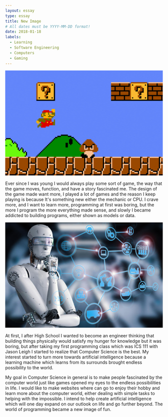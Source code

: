 ```yaml
---
layout: essay
type: essay
title: New Image
# All dates must be YYYY-MM-DD format!
date: 2018-01-18
labels:
  - Learning
  - Software Engineering
  - Computers 
  - Gaming
---
```


<img class="ui small right circular floated image" src="../images/Mario.png">

Ever since I was young I would always play some sort of game, the way that the game moves, function, and have a story fascinated me. The design of the game made want more, I played a lot of games and the reason I keep playing is because It's something new either the mechanic or CPU. I crave more, and I want to learn more, programming at first was boring, but the more I program the more everything made sense, and slowly I became addicted to building programs, either shown as models or data. 


<img class="ui small right circular floated image" src="../images/AI.jpg">

At first, I after High School I wanted to become an engineer thinking that building things physically would satisfy my hunger for knowledge but it was boring, but after taking my first programming class which was ICS 111 with Jason Leigh I started to realize that Computer Science is the best. My interest started to turn more towards artificial intelligence because a learning machine which learns from its surrounds brought endless possibility to the world.

My goal in Computer Science in general is to make people fascinated by the computer world just like games opened my eyes to the endless possibilities in life. I would like to make websites where can go to enjoy their hobby and learn more about the computer world, either dealing with simple tasks to helping with the impossible. I intend to help create artificial intelligence which will one day expand on our outlook on life and go further beyond. The world of programming became a new image of fun.   
